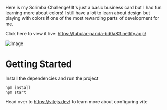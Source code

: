 Here is my Scrimba Challenge! It's just a basic business card but I had fun learning more about colors! I still have a lot to learn about design but playing with colors if one of the most rewarding parts of development for me. 

Click here to view it live: https://tubular-panda-bd0a83.netlify.app/

![Image](https://github.com/user-attachments/assets/dd2b7306-6f52-470d-b1a9-e8f8b9c10594)


# Getting Started
Install the dependencies and run the project
```
npm install
npm start
```

Head over to https://vitejs.dev/ to learn more about configuring vite
